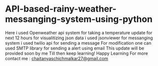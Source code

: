 # API-based-rainy-weather-messanging-system-using-python
Here i used Openweather api system for taking a temperature update for next 12 hours 
for visualitizing json data i used jsonviewer
for messanging system i used twilio api for sending a message 
For modification one can used SMTP library for sending a alert using email 
This update will be provided soon by me 
Till then keep learning!
Happy Learning 
For more contact me : chaitanyaschichmalkar27@gmail.com
